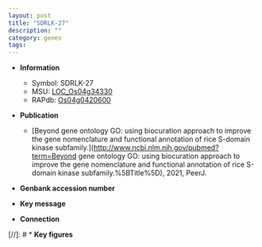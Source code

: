 ```yaml
---
layout: post
title: "SDRLK-27"
description: ""
category: genes
tags: 
---
```


* **Information**  
    + Symbol: SDRLK-27  
    + MSU: [LOC_Os04g34330](http://rice.uga.edu/cgi-bin/ORF_infopage.cgi?orf=LOC_Os04g34330)  
    + RAPdb: [Os04g0420600](https://rapdb.dna.affrc.go.jp/locus/?name=Os04g0420600)  

* **Publication**  
    + [Beyond gene ontology GO: using biocuration approach to improve the gene nomenclature and functional annotation of rice S-domain kinase subfamily.](http://www.ncbi.nlm.nih.gov/pubmed?term=Beyond gene ontology GO: using biocuration approach to improve the gene nomenclature and functional annotation of rice S-domain kinase subfamily.%5BTitle%5D), 2021, PeerJ.

* **Genbank accession number**  

* **Key message**  

* **Connection**  

[//]: # * **Key figures**  



